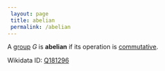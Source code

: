 ```yaml
---
 layout: page
 title: abelian
 permalink: /abelian
---
```

A [group](https://defsmath.github.io/DefsMath/group) $G$ is **abelian** if its operation is [commutative](https://defsmath.github.io/DefsMath/commutative).

Wikidata ID: [Q181296](https://www.wikidata.org/wiki/Q181296)
